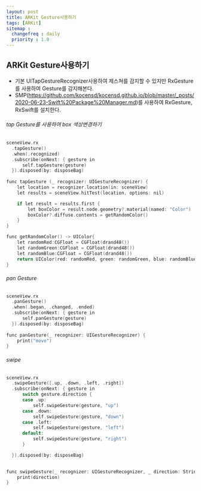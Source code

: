 ```yaml
---
layout: post
title: ARKit Gesture사용하기
tags: [ARKit]
sitemap :
  changefreq : daily
  priority : 1.0
---
```


## ARKit Gesture사용하기
- 기본 UITapGestureRecognizer사용하여 제스쳐를 감지할 수 있지만 RxGesture를 사용하여 Gesture를 감지해본다.
- SMP(https://github.com/kocensd/kocensd.github.io/blob/master/_posts/2020-06-23-Swift%20Package%20Manager.md)를 사용하여 RxGesture, RxSwift를 설치한다.

###### tap Gesture를 사용하여 box 색상변경하기
```c
sceneView.rx
  .tapGesture()
  .when(.recognized)
  .subscribe(onNext: { gesture in
      self.tapGesture(gesture)
  }).disposed(by: disposeBag)
  
func tapGesture (_ recognizer: UIGestureRecognizer) {
    let location = recognizer.location(in: sceneView)
    let results = sceneView.hitTest(location, options: nil)

    if let result = results.first {
        let boxColor = result.node.geometry?.material(named: "Color")
        boxColor?.diffuse.contents = getRandomColor()
    }
}

func getRandomColor() -> UIColor{
    let randomRed:CGFloat = CGFloat(drand48())
    let randomGreen:CGFloat = CGFloat(drand48())
    let randomBlue:CGFloat = CGFloat(drand48())
    return UIColor(red: randomRed, green: randomGreen, blue: randomBlue, alpha: 1.0)
}
```

###### pan Gesture
```c
sceneView.rx
  .panGesture()
  .when(.began, .changed, .ended)
  .subscribe(onNext: { gesture in
      self.panGesture(gesture)
  }).disposed(by: disposeBag)
  
func panGesture(_ recognizer: UIGestureRecognizer) {
    print("move")
}
```

###### swipe
```c
sceneView.rx
  .swipeGesture([.up, .down, .left, .right])
  .subscribe(onNext: { gesture in
      switch gesture.direction {
      case .up:
          self.swipeGesture(gesture, "up")
      case .down:
          self.swipeGesture(gesture, "down")
      case .left:
          self.swipeGesture(gesture, "left")
      default:
          self.swipeGesture(gesture, "right")
      }

  }).disposed(by: disposeBag)
  

func swipeGesture(_ recognizer: UIGestureRecognizer, _ direction: String) {
    print(direction)
}
```








